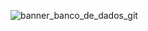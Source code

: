 ![banner_banco_de_dados_git](https://github.com/guilhermeralves/banco_de_dados/assets/54563385/ca855862-2a22-476e-9726-eb932f4f3322)
